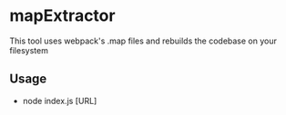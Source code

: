 # mapExtractor
This tool uses webpack's .map files and rebuilds the codebase on your filesystem

## Usage
- node index.js [URL]
